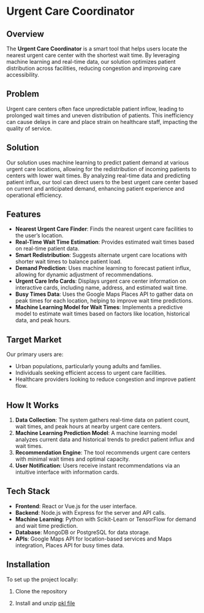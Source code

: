 # Urgent Care Coordinator

## Overview
The **Urgent Care Coordinator** is a smart tool that helps users locate the nearest urgent care center with the shortest wait time. By leveraging machine learning and real-time data, our solution optimizes patient distribution across facilities, reducing congestion and improving care accessibility.

## Problem
Urgent care centers often face unpredictable patient inflow, leading to prolonged wait times and uneven distribution of patients. This inefficiency can cause delays in care and place strain on healthcare staff, impacting the quality of service.

## Solution
Our solution uses machine learning to predict patient demand at various urgent care locations, allowing for the redistribution of incoming patients to centers with lower wait times. By analyzing real-time data and predicting patient influx, our tool can direct users to the best urgent care center based on current and anticipated demand, enhancing patient experience and operational efficiency.

## Features
- **Nearest Urgent Care Finder**: Finds the nearest urgent care facilities to the user’s location.
- **Real-Time Wait Time Estimation**: Provides estimated wait times based on real-time patient data.
- **Smart Redistribution**: Suggests alternate urgent care locations with shorter wait times to balance patient load.
- **Demand Prediction**: Uses machine learning to forecast patient influx, allowing for dynamic adjustment of recommendations.
- **Urgent Care Info Cards**: Displays urgent care center information on interactive cards, including name, address, and estimated wait time.
- **Busy Times Data**: Uses the Google Maps Places API to gather data on peak times for each location, helping to improve wait time predictions.
- **Machine Learning Model for Wait Times**: Implements a predictive model to estimate wait times based on factors like location, historical data, and peak hours.

## Target Market
Our primary users are:
- Urban populations, particularly young adults and families.
- Individuals seeking efficient access to urgent care facilities.
- Healthcare providers looking to reduce congestion and improve patient flow.

## How It Works
1. **Data Collection**: The system gathers real-time data on patient count, wait times, and peak hours at nearby urgent care centers.
2. **Machine Learning Prediction Model**: A machine learning model analyzes current data and historical trends to predict patient influx and wait times.
3. **Recommendation Engine**: The tool recommends urgent care centers with minimal wait times and optimal capacity.
4. **User Notification**: Users receive instant recommendations via an intuitive interface with information cards.

## Tech Stack
- **Frontend**: React or Vue.js for the user interface.
- **Backend**: Node.js with Express for the server and API calls.
- **Machine Learning**: Python with Scikit-Learn or TensorFlow for demand and wait time prediction.
- **Database**: MongoDB or PostgreSQL for data storage.
- **APIs**: Google Maps API for location-based services and Maps integration, Places API for busy times data.

## Installation

To set up the project locally:

1. Clone the repository

2. Install and unzip [pkl file](https://drive.google.com/file/d/1er3q6aY1HwG0IFH7qa2ZsCKP0doaXMqt/view?usp=sharing)


